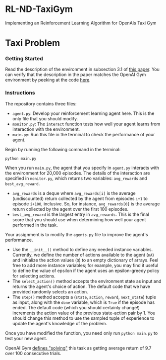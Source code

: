 # RL-ND-TaxiGym
Implementing an Reinforcement Learning Algorithm for OpenAIs Taxi Gym

# Taxi Problem

### Getting Started

Read the description of the environment in subsection 3.1 of [this paper](https://arxiv.org/pdf/cs/9905014.pdf).  You can verify that the description in the paper matches the OpenAI Gym environment by peeking at the code [here](https://github.com/openai/gym/blob/master/gym/envs/toy_text/taxi.py).


### Instructions

The repository contains three files:
- `agent.py`: Develop your reinforcement learning agent here.  This is the only file that you should modify.
- `monitor.py`: The `interact` function tests how well your agent learns from interaction with the environment.
- `main.py`: Run this file in the terminal to check the performance of your agent.

Begin by running the following command in the terminal:
```
python main.py
```

When you run `main.py`, the agent that you specify in `agent.py` interacts with the environment for 20,000 episodes.  The details of the interaction are specified in `monitor.py`, which returns two variables: `avg_rewards` and `best_avg_reward`.
- `avg_rewards` is a deque where `avg_rewards[i]` is the average (undiscounted) return collected by the agent from episodes `i+1` to episode `i+100`, inclusive.  So, for instance, `avg_rewards[0]` is the average return collected by the agent over the first 100 episodes.
- `best_avg_reward` is the largest entry in `avg_rewards`.  This is the final score that you should use when determining how well your agent performed in the task.

Your assignment is to modify the `agents.py` file to improve the agent's performance.
- Use the `__init__()` method to define any needed instance variables.  Currently, we define the number of actions available to the agent (`nA`) and initialize the action values (`Q`) to an empty dictionary of arrays.  Feel free to add more instance variables; for example, you may find it useful to define the value of epsilon if the agent uses an epsilon-greedy policy for selecting actions.
- The `select_action()` method accepts the environment state as input and returns the agent's choice of action.  The default code that we have provided randomly selects an action.
- The `step()` method accepts a (`state`, `action`, `reward`, `next_state`) tuple as input, along with the `done` variable, which is `True` if the episode has ended.  The default code (which you should certainly change!) increments the action value of the previous state-action pair by 1.  You should change this method to use the sampled tuple of experience to update the agent's knowledge of the problem.

Once you have modified the function, you need only run `python main.py` to test your new agent.

OpenAI Gym [defines "solving"](https://gym.openai.com/envs/Taxi-v1/) this task as getting average return of 9.7 over 100 consecutive trials.  
